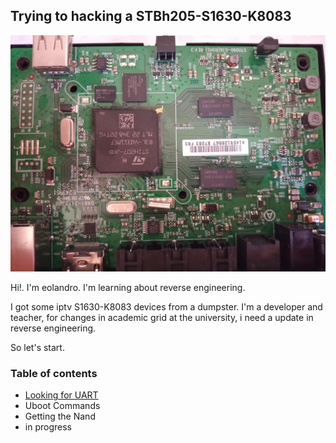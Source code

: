 
## Trying to hacking a STBh205-S1630-K8083

![STBh205-S1630-K8083](photos/BOARD.jpg)


Hi!. I'm eolandro. I'm learning about reverse engineering.

I got some iptv S1630-K8083 devices from a dumpster. I'm a developer and
teacher, for changes in academic grid at the university, i need a update
in reverse engineering. 

So let's start.

### Table of contents

* [Looking for UART](UART.md)
* Uboot Commands
* Getting the Nand
* in progress



